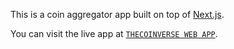 This is a coin aggregator app built on top of [Next.js](https://nextjs.org/).

You can visit the live app at [`THECOINVERSE WEB APP`](https://thecoinverse.netlify.app/).

